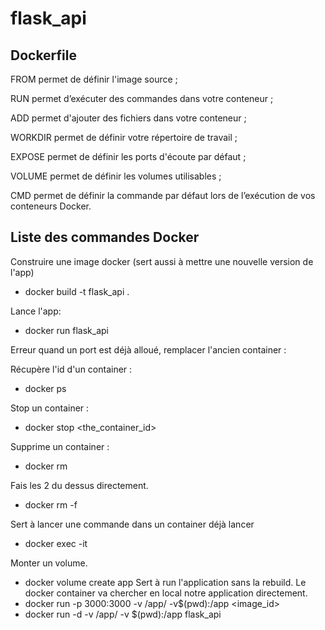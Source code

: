 # flask_api

## Dockerfile 

FROM permet de définir l'image source ;

RUN permet d’exécuter des commandes dans votre conteneur ;

ADD permet d'ajouter des fichiers dans votre conteneur ;

WORKDIR permet de définir votre répertoire de travail ;

EXPOSE permet de définir les ports d'écoute par défaut ;

VOLUME permet de définir les volumes utilisables ;

CMD permet de définir la commande par défaut lors de l’exécution de vos conteneurs Docker.


## Liste des commandes Docker

Construire une image docker (sert aussi à mettre une nouvelle version de l'app)
 - docker build -t flask_api .

Lance l'app:
- docker run flask_api

Erreur quand un port est déjà alloué, remplacer l'ancien container :

Récupère l'id d'un container : 
- docker ps

Stop un container :
- docker stop <the_container_id>

Supprime un container :
 - docker rm <the-container-id>

Fais les 2 du dessus directement.
 - docker rm -f <the-container-id>
  
Sert à lancer une commande dans un container déjà lancer
 - docker exec -it <container id> <command> 

Monter un volume.
- docker volume create app
Sert à run l'application sans la rebuild.
Le docker container va chercher en local notre application directement.
- docker run -p 3000:3000 -v /app/ -v$(pwd):/app <image_id>
- docker run -d -v /app/ -v $(pwd):/app flask_api 
